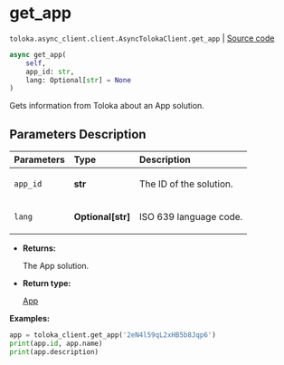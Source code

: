 # get_app
`toloka.async_client.client.AsyncTolokaClient.get_app` | [Source code](https://github.com/Toloka/toloka-kit/blob/v1.2.3/src/async_client/client.py#L0)

```python
async get_app(
    self,
    app_id: str,
    lang: Optional[str] = None
)
```

Gets information from Toloka about an App solution.

## Parameters Description

| Parameters | Type | Description |
| :----------| :----| :-----------|
`app_id`|**str**|<p>The ID of the solution.</p>
`lang`|**Optional\[str\]**|<p>ISO 639 language code.</p>

* **Returns:**

  The App solution.

* **Return type:**

  [App](toloka.client.app.App.md)

**Examples:**


```python
app = toloka_client.get_app('2eN4l59qL2xHB5b8Jqp6')
print(app.id, app.name)
print(app.description)
```
